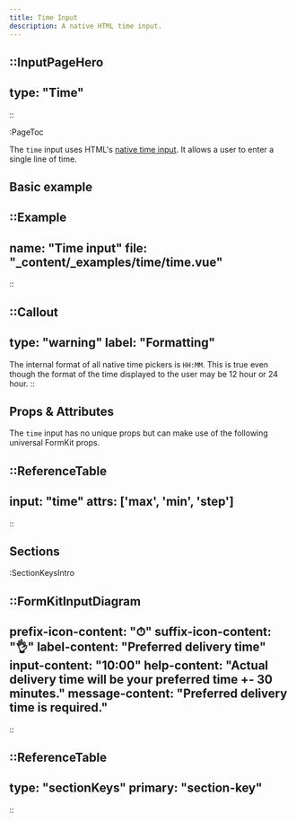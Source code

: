 ```yaml
---
title: Time Input
description: A native HTML time input.
---
```


::InputPageHero
---
type: "Time"
---
::

:PageToc

The `time` input uses HTML's [native time input](https://developer.mozilla.org/en-US/docs/Web/HTML/Element/input/time). It allows a user to enter a single line of time.

## Basic example

::Example
---
name: "Time input"
file: "_content/_examples/time/time.vue"
---
::


::Callout
---
type: "warning"
label: "Formatting"
---
The internal format of all native time pickers is <code>HH:MM</code>. This is true even though the format of the time displayed to the user may be 12 hour or 24 hour.
::

## Props & Attributes

The `time` input has no unique props but can make use of the following universal
FormKit props.

::ReferenceTable
---
input: "time" 
attrs: ['max', 'min', 'step']
---
::


## Sections

:SectionKeysIntro

::FormKitInputDiagram
---
prefix-icon-content: "⏱"
suffix-icon-content: "👌"
label-content: "Preferred delivery time"
input-content: "10:00"
help-content: "Actual delivery time will be your preferred time +- 30 minutes."
message-content: "Preferred delivery time is required."
---
::

::ReferenceTable
---
type: "sectionKeys"
primary: "section-key"
---
::

